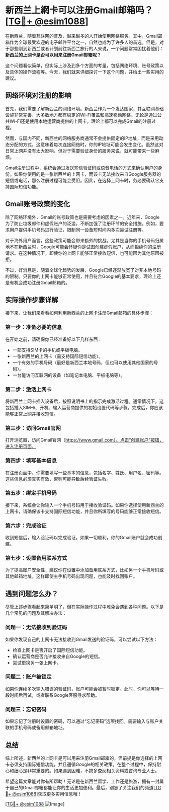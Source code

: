 # 新西兰上網卡可以注册Gmail邮箱吗？[[TG💪+ @esim1088](https://t.me/s/esim1088)]

在新西兰，随着互联网的普及，越来越多的人开始使用网络服务。其中，Gmail邮箱作为全球最受欢迎的电子邮件平台之一，自然也成为了许多人的首选。但是，对于那些刚到新西兰或者计划前往新西兰旅行的人来说，一个问题常常困扰着他们：**新西兰的上网卡是否可以用来注册Gmail邮箱呢？**

这个问题看似简单，但实际上涉及到多个方面的考量，包括网络环境、账号政策以及具体的操作流程等。今天，我们就来详细探讨一下这个问题，并给出一些实用的建议。

## 网络环境对注册的影响

首先，我们需要了解新西兰的网络环境。新西兰作为一个发达国家，其互联网基础设施非常完善，大多数地方都有稳定的Wi-Fi覆盖和高速移动网络。无论是通过公共Wi-Fi还是使用本地运营商提供的上网卡，理论上都可以完成Gmail的注册过程。

然而，与国内不同，新西兰的网络服务商通常不会提供固定的IP地址，而是采用动态分配的方式。这意味着每次连接网络时，你的IP地址可能会发生变化。虽然这对日常上网并没有太大影响，但对于需要验证身份的服务来说，就可能带来一些麻烦。

Gmail注册过程中，系统会通过发送短信验证码或语音电话的方式来确认用户的身份。如果你使用的是一张新西兰的上网卡，而该卡无法接收来自Google服务器的短信或电话，那么注册过程可能会受阻。因此，在选择上网卡时，务必要确认它支持国际短信功能。

## Gmail账号政策的变化

除了网络环境外，Gmail的账号政策也是需要考虑的因素之一。近年来，Google为了防止垃圾邮件和虚假账户的泛滥，不断加强了注册环节的安全措施。例如，要求用户提供手机号码进行验证，限制同一设备短时间内多次尝试注册等。

对于海外用户而言，这些政策可能会带来额外的挑战。尤其是当你的手机号码归属地不在新西兰时，Google可能会怀疑你是试图创建虚假账户，从而拒绝你的注册请求。在这种情况下，即使你的上网卡能够正常接收短信，也可能因为其他原因被拒。

不过，好消息是，随着全球化趋势的发展，Google已经逐渐放宽了对非本地号码的限制。只要你的上网卡能够正常使用，并且符合Google的基本要求，理论上还是有机会成功注册Gmail邮箱的。

## 实际操作步骤详解

接下来，让我们来看看如何利用新西兰的上网卡注册Gmail邮箱的具体步骤：

### 第一步：准备必要的信息
在开始之前，请确保你已经准备好以下几样东西：
- 一部支持SIM卡的手机或平板电脑。
- 一张新西兰的上网卡（需支持国际短信功能）。
- 一个有效的手机号码（最好是新西兰本地号码，但也可以使用其他国家的号码）。
- 一台能访问互联网的设备（如笔记本电脑、平板电脑等）。

### 第二步：激活上网卡
将新西兰上网卡插入设备后，按照说明书上的指示完成激活过程。通常情况下，这包括插入SIM卡、开机、输入运营商提供的初始设置代码等步骤。完成后，你应该能够正常上网并接收短信。

### 第三步：访问Gmail官网
打开浏览器，访问Gmail官网（https://www.gmail.com）。点击“创建账户”按钮，进入注册页面。

### 第四步：填写基本信息
在注册页面中，你需要填写一些基本的信息，包括名字、姓氏、用户名、密码等。这些信息必须真实有效，否则可能导致后续验证失败。

### 第五步：绑定手机号码
接下来，系统会让你输入一个手机号码用于接收验证码。如果你选择使用新西兰的上网卡，请确保该卡支持国际短信功能，并且你所填写的号码能够正常接收短信。

### 第六步：完成验证
收到短信后，输入验证码以完成验证。如果一切顺利，你的Gmail账户就会成功创建。

### 第七步：设置备用联系方式
为了提高账户安全性，建议你在设置中添加备用联系方式，比如另一个手机号码或其他邮箱地址。这样即使主手机号码出现问题，也能及时找回账户。

## 遇到问题怎么办？

尽管上述步骤看起来简单明了，但在实际操作过程中难免会遇到各种问题。以下是几个常见的问题及其解决办法：

### 问题一：无法接收到验证码
如果你发现自己的上网卡无法接收到Gmail发送的验证码，可以尝试以下方法：
- 检查上网卡是否开启了国际短信功能。
- 确认运营商是否允许接收来自Google的短信。
- 尝试更换另一张上网卡。

### 问题二：账户被锁定
如果你连续多次输入错误的验证码，账户可能会被暂时锁定。此时，你可以等待一段时间后再试，或者联系Google客服寻求帮助。

### 问题三：忘记密码
如果忘记了注册时设置的密码，可以通过“忘记密码”选项找回。需要输入与账户关联的手机号码或备用邮箱地址。

## 总结

综上所述，新西兰的上网卡是可以用来注册Gmail邮箱的，但前提是你选择的上网卡必须支持国际短信功能，并且遵循Google的相关政策。在整个过程中，保持耐心和细心是非常重要的。如果遇到困难，不妨多查阅相关资料或咨询专业人士。

希望这篇文章能对你有所帮助！无论是在新西兰留学、工作还是旅游，拥有一封属于自己的Gmail邮箱都能让你的生活更加便利。最后，别忘了关注我们的频道[[TG💪+ @esim1088](https://t.me/s/esim1088)]获取更多实用信息哦！

[[TG💪+ @esim1088](https://t.me/s/esim1088) ![Image](https://i.postimg.cc/4NQfJmqS/Snipaste-2025-05-13-00-14-12.png)]